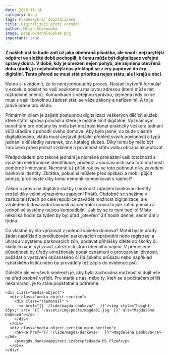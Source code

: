 ```yaml
---
date: 2020-11-14
category: blog
tags: Plzenskykraj digitalizace
title: Digitalizací proti coroně!
author: Milan Chaloupka
image: people/mchaloupkam.png
important: true
---
```

**Z našich úst to bude znít už jako obehraná písnička, ale snad i nejzarytější odpůrci ve složité době pochopili, k čemu může být digitalizace veřejné správy dobrá. V době, kdy je omezen nejen pohyb, ale zejména otevřená doba úřadů, je nejvhodnější čas překlopit se z éry papírové do éry digitální. Tento přerod se musí stát prioritou nejen státu, ale i krajů a obcí.**

Nutno si uvědomit, že to není jednoduchý proces. Nestačí vytvořil formulář v excelu a posílat ho vaší soukromou mailovou adresou (která může mít roztodivné jméno). Komunikace s veřejnou správou, zejména tedy co se musí s vaší libovolnou žádostí stát, se váže zákony a nařízeními. A to je právě práce pro vládu.

Primárním cílem je zajistit postupnou digitalizaci veškerých dílčích služeb, které státní správa provádí a které je možné činit digitálně. Významným benefitem pro občany by měla být možnost konat prakticky veškerá jednání vůči úřadům z pohodlí svého domova. Aby bylo jasné, co bude vlastně digitalizováno, vláda musí sestavit detailní přehled svých povinností a typů jednání s důsledky navenek, tzv. katalog služeb. Díky tomu by mělo být zaručeno právo jednat vzdáleně a povinnost státu volbu občana akceptovat.

Předpokladem pro takové jednání je nicméně prokázání vaší totožnosti s využitím elektronické identifikace, přičemž v současnosti jsou tyto možnosti poměrně limitované. Nicméně už příští rok by se toto pohnout díky zavedení bankovní identity. Zkrátka, pokud si můžete přes aplikaci a mobil půjčit peníze, proč byste díky tomu nemohli komunikovat s radnicí?

Zákon o právu na digitální služby i možnost zapojení bankovní identity prošel díky velmi výraznému zapojení Pirátů. Obdobně se snažíme v zastupitelstvech po celé republice zavádět možnost digitalizace, ale vzhledem k dosavadní laxnosti na centrální úrovni to jde zatím pomalu a jednotlivé systémy nejsou kompatibilní. Jak by se to nyní hodilo! Místo několika hodin za týden by byl úřad „otevřen“ 24 hodin denně, sedm dní v týdnu.

Co vlastně by šlo vyřizovat z pohodlí vašeho domova? Mohli byste úřady žádat například o prodlužování parkovacích oprávnění nebo registraci a úhradu v systému parkovacích zón, podávat přihlášky dítěte do školky či školy či např. vyřizovat záležitosti stran obecního nájmu. V přenesené působnosti by úřady umožňovaly podat oznámení o provozování živnosti, požádat o vystavení občanského či řidičského průkazu nebo například rybářského lístku nebo by prováděly též zápis do evidence psů.

Důležité ale ve všech směrech je, aby byla zachována možnost si dojít vše na úřad osobně vyřídit. Pro starší z nás, nebo ty, kteří se s počítačem příliš nekamarádí, je to stále podstatné a potřebné.

    <div class="media-object">
      <div class="media-object-section">
        <div class="thumbnail" >
          <a href="{{ '/lide/magda-dankova/'  }}"><img style="height: 65px;" src= "{{ '/assets/img/posts/magda01.jpg' }}" alt="Magdaléna Daňková"></a>
        </div>
      </div>
      <div class="media-object-section main-section">
        <h6><a href="{{ '/lide/magda-dankova/'  }}">Magdaléna Daňková</a></h6>
        <p>magda.dankova@pirati.cz<br>předseda MS Plzeň</p>
      </div>
    </div>
